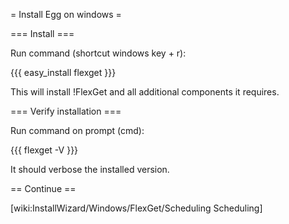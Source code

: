 = Install Egg on windows =

=== Install ===

Run command (shortcut windows key + r):

{{{
easy_install flexget
}}}

This will install !FlexGet and all additional components it requires.

=== Verify installation ===

Run command on prompt (cmd):

{{{
flexget -V
}}}

It should verbose the installed version.

== Continue ==

[wiki:InstallWizard/Windows/FlexGet/Scheduling Scheduling]

